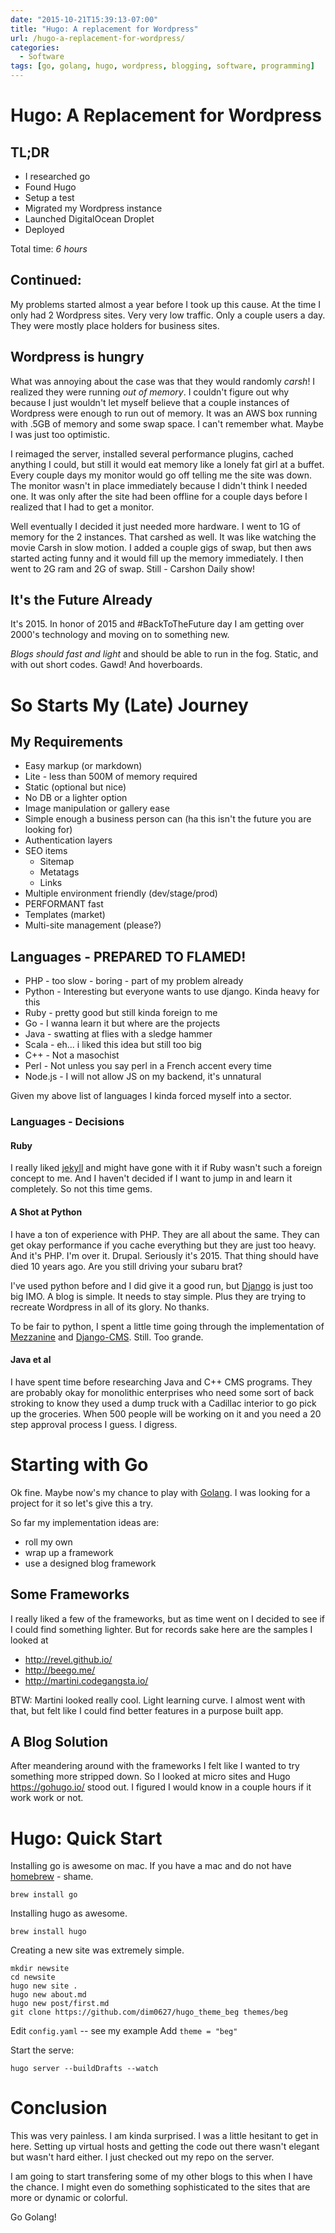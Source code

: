 ```yaml
---
date: "2015-10-21T15:39:13-07:00"
title: "Hugo: A replacement for Wordpress"
url: /hugo-a-replacement-for-wordpress/
categories:
  - Software
tags: [go, golang, hugo, wordpress, blogging, software, programming]
---
```



# Hugo: A Replacement for Wordpress

## TL;DR

- I researched go
- Found Hugo
- Setup a test
- Migrated my Wordpress instance
- Launched DigitalOcean Droplet
- Deployed

Total time: _6 hours_

## Continued:

My problems started almost a year before I took up this cause. At the time I only had 2 Wordpress sites. Very very low traffic.  Only a couple users a day.  They were mostly place holders for business sites.  

## Wordpress is hungry

What was annoying about the case was that they would randomly _carsh_! I realized they were running _out of memory_. I couldn't figure out why because I just wouldn't let myself believe that a couple instances of Wordpress were enough to run out of memory. It was an AWS box running with .5GB of memory and some swap space. I can't remember what. Maybe I was just too optimistic. 


I reimaged the server, installed several performance plugins, cached anything I could, but still it would eat memory like a lonely fat girl at a buffet. Every couple days my monitor would go off telling me the site was down. The monitor wasn't in place immediately because I didn't think I needed one. It was only after the site had been offline for a couple days before I realized that I had to get a monitor. 


Well eventually I decided it just needed more hardware. I went to 1G of memory for the 2 instances. That carshed as well. It was like watching the movie Carsh in slow motion. I added a couple gigs of swap, but then aws started acting funny and it would fill up the memory immediately. I then went to 2G ram and 2G of swap. Still - Carshon Daily show! 

## It's the Future Already

It's 2015. In honor of 2015 and #BackToTheFuture day I am getting over 2000's technology and moving on to something new. 

_Blogs should fast and light_ and should be able to run in the fog. Static, and with out short codes. Gawd! And hoverboards. 


# So Starts My (Late) Journey


## My Requirements

- Easy markup (or markdown) 
- Lite - less than 500M of memory required 
- Static (optional but nice)
- No DB or a lighter option
- Image manipulation or gallery ease
- Simple enough a business person can (ha this isn't the future you are looking for)
- Authentication layers 
- SEO items
    - Sitemap
    - Metatags
    - Links
- Multiple environment friendly (dev/stage/prod)
- PERFORMANT fast
- Templates (market)
- Multi-site management (please?)

## Languages - PREPARED TO FLAMED! 

- PHP - too slow - boring - part of my problem already 
- Python - Interesting but everyone wants to use django. Kinda heavy for this
- Ruby - pretty good but still kinda foreign to me
- Go - I wanna learn it but where are the projects 
- Java - swatting at flies with a sledge hammer
- Scala - eh... i liked this idea but still too big 
- C++ - Not a masochist
- Perl - Not unless you say perl in a French accent every time 
- Node.js - I will not allow JS on my backend, it's unnatural 


Given my above list of languages I kinda forced myself into a sector.  

### Languages - Decisions 

#### Ruby

I really liked [jekyll](http://jekyllrb.com/docs/home/) and might have gone with it if Ruby wasn't such a foreign concept to me. And I haven't decided if I want to jump in and learn it completely. So not this time gems. 

#### A Shot at Python

I have a ton of experience with PHP. They are all about the same. They can get okay performance if you cache everything but they are just too heavy. And it's PHP. I'm over it. Drupal. Seriously it's 2015. That thing should have died 10 years ago.  Are you still driving your subaru brat? 

I've used python before and I did give it a good run, but [Django](https://www.djangoproject.com/) is just too big IMO. A blog is simple. It needs to stay simple. Plus they are trying to recreate Wordpress in all of its glory. No thanks. 

To be fair to python, I spent a little time going through the implementation of [Mezzanine](http://mezzanine.jupo.org/) and [Django-CMS](http://www.django-cms.org/en/).  Still. Too grande. 

#### Java et al

I have spent time before researching Java and C++ CMS programs. They are probably okay for monolithic enterprises who need some sort of back stroking to know they used a dump truck with a Cadillac interior to go pick up the groceries.  When 500 people will be working on it and you need a 20 step approval process I guess. I digress. 

# Starting with Go

Ok fine. Maybe now's my chance to play with [Golang](https://golang.org/). I was looking for a project for it so let's give this a try. 

So far my implementation ideas are:
- roll my own
- wrap up a framework 
- use a designed blog framework 


## Some Frameworks

I really liked a few of the frameworks, but as time went on I decided to see if I could find something lighter. But for records sake here are the samples I looked at 

- http://revel.github.io/
- http://beego.me/
- http://martini.codegangsta.io/ 

BTW: Martini looked really cool. Light learning curve. I almost went with that, but felt like I could find better features in a purpose built app. 

## A Blog Solution

After meandering around with the frameworks I felt like I wanted to try something more stripped down. So I looked at micro sites and Hugo https://gohugo.io/ stood out.  I figured I would know in a couple hours if it work work or not.  


# Hugo: Quick Start

Installing go is awesome on mac. If you have a mac and do not have [homebrew](http://brew.sh/) - shame. 

    brew install go 
    
Installing hugo as awesome. 

    brew install hugo 
    
Creating a new site was extremely simple. 

    mkdir newsite
    cd newsite
    hugo new site . 
    hugo new about.md
    hugo new post/first.md
    git clone https://github.com/dim0627/hugo_theme_beg themes/beg
    
Edit `config.yaml` -- see my example 
Add `theme = "beg"` 

Start the serve:

    hugo server --buildDrafts --watch

# Conclusion

This was very painless. I am kinda surprised. I was a little hesitant to get in here. Setting up virtual hosts and getting the code out there wasn't elegant but wasn't hard either. I just checked out my repo on the server. 

I am going to start transfering some of my other blogs to this when I have the chance. I might even do something sophisticated to the sites that are more or dynamic or colorful. 

Go Golang! 
    
